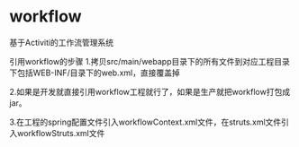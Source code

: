 workflow
========

基于Activiti的工作流管理系统

引用workflow的步骤
1.拷贝src/main/webapp目录下的所有文件到对应工程目录下包括WEB-INF/目录下的web.xml，直接覆盖掉

2.如果是开发就直接引用workflow工程就行了，如果是生产就把workflow打包成jar。

3.在工程的spring配置文件引入workflowContext.xml文件，在struts.xml文件引入workflowStruts.xml文件
